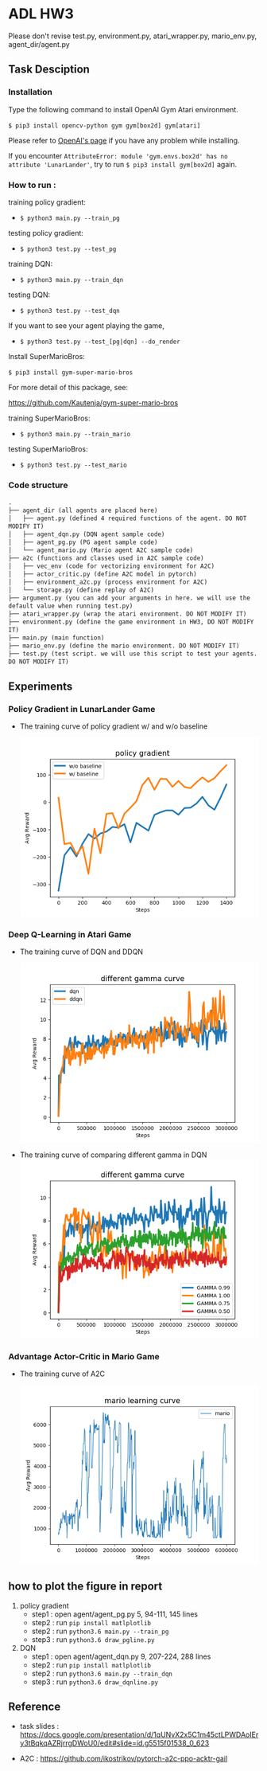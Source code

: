 # ADL HW3
Please don't revise test.py, environment.py,  atari_wrapper.py, mario_env.py, agent_dir/agent.py

## Task Desciption

### Installation
Type the following command to install OpenAI Gym Atari environment.

`$ pip3 install opencv-python gym gym[box2d] gym[atari]`

Please refer to [OpenAI's page](https://github.com/openai/gym) if you have any problem while installing.

If you encounter `AttributeError: module 'gym.envs.box2d' has no attribute 'LunarLander'`,
try to run `$ pip3 install gym[box2d]` again.

### How to run :
training policy gradient:
* `$ python3 main.py --train_pg`

testing policy gradient:
* `$ python3 test.py --test_pg`

training DQN:
* `$ python3 main.py --train_dqn`

testing DQN:
* `$ python3 test.py --test_dqn`

If you want to see your agent playing the game,
* `$ python3 test.py --test_[pg|dqn] --do_render`

Install SuperMarioBros: 

`$ pip3 install gym-super-mario-bros`

For more detail of this package, see:

https://github.com/Kautenja/gym-super-mario-bros

training SuperMarioBros:
* `$ python3 main.py --train_mario`

testing SuperMarioBros:
* `$ python3 test.py --test_mario`

### Code structure

```
.
├── agent_dir (all agents are placed here)
│   ├── agent.py (defined 4 required functions of the agent. DO NOT MODIFY IT)
│   ├── agent_dqn.py (DQN agent sample code)
│   ├── agent_pg.py (PG agent sample code)
│   └── agent_mario.py (Mario agent A2C sample code)
├── a2c (functions and classes used in A2C sample code)
│   ├── vec_env (code for vectorizing environment for A2C)
│   ├── actor_critic.py (define A2C model in pytorch)
│   ├── environment_a2c.py (process environment for A2C)
│   └── storage.py (define replay of A2C)
├── argument.py (you can add your arguments in here. we will use the default value when running test.py)
├── atari_wrapper.py (wrap the atari environment. DO NOT MODIFY IT)
├── environment.py (define the game environment in HW3, DO NOT MODIFY IT)
├── main.py (main function)
├── mario_env.py (define the mario environment. DO NOT MODIFY IT)
├── test.py (test script. we will use this script to test your agents. DO NOT MODIFY IT)

```

## Experiments

### Policy Gradient in LunarLander Game 

* The training curve of policy gradient w/ and w/o baseline

    ![](https://github.com/leo3308/Applied-Deep-Learning/blob/master/Reinforcement_Learning/picture/policy_gradient.png)

### Deep Q-Learning in Atari Game

* The training curve of DQN and DDQN

    ![](https://github.com/leo3308/Applied-Deep-Learning/blob/master/Reinforcement_Learning/picture/dqn%26ddqn.png)

* The training curve of comparing different  gamma  in DQN
    ![](https://github.com/leo3308/Applied-Deep-Learning/blob/master/Reinforcement_Learning/picture/gamma_curve.png)

### Advantage Actor-Critic in Mario Game

* The training curve of A2C

    ![](https://github.com/leo3308/Applied-Deep-Learning/blob/master/Reinforcement_Learning/picture/mario_curve.png)


## how to plot the figure in report 
1. policy gradient
    * step1 : open agent/agent_pg.py 5, 94-111, 145 lines 
    * step2 : run ```pip install matlplotlib```
    * step2 : run ```python3.6 main.py --train_pg```
    * step3 : run ```python3.6 draw_pgline.py```
2. DQN
    * step1 : open agent/agent_dqn.py 9, 207-224, 288 lines
    * step2 : run ```pip install matlplotlib```
    * step2 : run ```python3.6 main.py --train_dqn```
    * step3 : run ```python3.6 draw_dqnline.py```


## Reference

* task slides : https://docs.google.com/presentation/d/1qUNvX2x5C1m45ctLPWDAoIEry3tBqkqAZRjrrgDWoU0/edit#slide=id.g5515f01538_0_623

* A2C : https://github.com/ikostrikov/pytorch-a2c-ppo-acktr-gail
